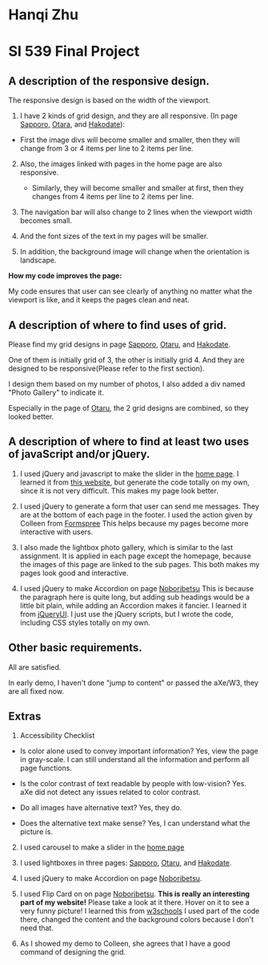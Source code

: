 # Hanqi Zhu
# SI 539 Final Project

## A description of the responsive design.

The responsive design is based on the width of the viewport.

1. I have 2 kinds of grid design, and they are all responsive. (In page [Sapporo](https://hanqizhu.github.io/ResponsiveTest/sapporo.html), [Otara](https://hanqizhu.github.io/ResponsiveTest/otaru.html), and [Hakodate](https://hanqizhu.github.io/ResponsiveTest/hakodate.html)):

  * First the image divs will become smaller and smaller, then they will change from 3 or 4 items per line to 2 items per line.

2. Also, the images linked with pages in the home page are also responsive.  

   * Similarly, they will become smaller and smaller at first, then they changes from 4 items per line to 2 items per line.

3. The navigation bar will also change to 2 lines when the viewport width becomes small.

4. And the font sizes of the text in my pages will be smaller.

5. In addition, the background image will change when the orientation is landscape.

__How my code improves the page:__

  My code ensures that user can see clearly of anything no matter what the viewport is like, and it keeps the pages clean and neat.

## A description of where to find uses of grid.

Please find my grid designs in page [Sapporo](https://hanqizhu.github.io/ResponsiveTest/sapporo.html), [Otaru](https://hanqizhu.github.io/ResponsiveTest/otaru.html), and [Hakodate](https://hanqizhu.github.io/ResponsiveTest/hakodate.html).

One of them is initially grid of 3, the other is initially grid 4. And they are designed to be responsive(Please refer to the first section).

I design them based on my number of photos, I also added a div named "Photo Gallery" to indicate it.

Especially in the page of [Otaru](https://hanqizhu.github.io/ResponsiveTest/otaru.html), the 2 grid designs are combined, so they looked better.

## A description of where to find at least two uses of javaScript and/or jQuery.

1. I used jQuery and javascript to make the slider in the [home page](https://hanqizhu.github.io/ResponsiveTest/index.html).
  I learned it from [this website](https://www.jssor.com/), but generate the code totally on my own, since it is not very difficult.
  This makes my page look better.

2. I used jQuery to generate a form that user can send me messages. They are at the bottom of each page in the footer.
  I used the action given by Colleen from [Formspree](https://formspree.io/)
  This helps because my pages become more interactive with users.

3. I also made the lightbox photo gallery, which is similar to the last assignment. It is applied in each page except the homepage, because the images of this page are linked to the sub pages.
  This both makes my pages look good and interactive.

4. I used jQuery to make Accordion on page [Noboribetsu](https://hanqizhu.github.io/ResponsiveTest/noboribetsu.html)
  This is because the paragraph here is quite long, but adding sub headings would be a little bit plain, while adding an Accordion makes it fancier.
  I learned it from [jQueryUI](https://jqueryui.com/accordion/). I just use the jQuery scripts, but I wrote the code, including CSS styles totally on my own.

## Other basic requirements.
All are satisfied.

In early demo, I haven't done "jump to content" or passed the aXe/W3, they are all fixed now.

## Extras

1. Accessibility Checklist
  * Is color alone used to convey important information?
    Yes,  view the page in gray-scale. I can still understand all the information and perform all page functions.

  * Is the color contrast of text readable by people with low-vision?
    Yes. aXe did not detect any issues related to color contrast.

  * Do all images have alternative text?
    Yes, they do.

  *  Does the alternative text make sense?
    Yes, I can understand what the picture is.



2. I used carousel to make a slider in the [home page](https://hanqizhu.github.io/ResponsiveTest/index.html)

3. I used lightboxes in three pages: [Sapporo](https://hanqizhu.github.io/ResponsiveTest/sapporo.html), [Otaru](https://hanqizhu.github.io/ResponsiveTest/otaru.html), and [Hakodate](https://hanqizhu.github.io/ResponsiveTest/hakodate.html).

4. I used jQuery to make Accordion on page [Noboribetsu](https://hanqizhu.github.io/ResponsiveTest/noboribetsu.html).

5. I used Flip Card on on page [Noboribetsu](https://hanqizhu.github.io/ResponsiveTest/noboribetsu.html).
  __This is really an interesting part of my website!__ Please take a look at it there. Hover on it to see a very funny picture!
  I learned this from [w3schools](https://www.w3schools.com/howto/howto_css_flip_card.asp)
  I used part of the code there, changed the content and the background colors because I don't need that.

6. As I showed my demo to Colleen, she agrees that I have a good command of designing the grid.

